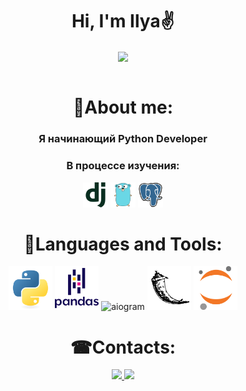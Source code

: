 <div id="hey" align="center">
<h1>
  Hi, I'm Ilya✌
</h1>


<div align="center">
<img src="https://media0.giphy.com/media/i3MXz2NWXzrVK/giphy.gif?cid=ecf05e4768ttbd29nbrw8hik3zl5ik5iyzhbjrmed8x63t7t&ep=v1_gifs_search&rid=giphy.gif&ct=g" align="center" height="325" />
</div>  

<br/>  
<h1>
  💪About me:
</h1>

<h3>
  Я начинающий Python Developer
</h3>
<div>
  <h3>
   В процессе изучения:
  </h3>
  <img src="https://raw.githubusercontent.com/devicons/devicon/55609aa5bd817ff167afce0d965585c92040787a/icons/django/django-plain.svg"title="django" alt="django" width="40" height="40"/>
  <img src="https://raw.githubusercontent.com/devicons/devicon/55609aa5bd817ff167afce0d965585c92040787a/icons/go/go-original.svg"title="go" alt="go" width="40" height="40"/>
  <img src="https://raw.githubusercontent.com/devicons/devicon/55609aa5bd817ff167afce0d965585c92040787a/icons/postgresql/postgresql-original.svg"title="postgresql" alt="postgresql" width="40" height="40"/>
  
  <br>
</div>


<div>
<h1>
💩Languages and Tools:
</h1>
<img src="https://raw.githubusercontent.com/devicons/devicon/55609aa5bd817ff167afce0d965585c92040787a/icons/python/python-original.svg"title="python" alt="python" width="70" height="70"/>
<img src="https://raw.githubusercontent.com/devicons/devicon/55609aa5bd817ff167afce0d965585c92040787a/icons/pandas/pandas-original-wordmark.svg"title="pandas" alt="pandas" width="70" height="70"/>
<img src="https://i.postimg.cc/bJPqTBLS/aiogram-transformed.png"title="aiogram" alt="aiogram" width="70" height="70"/>
<img src="https://raw.githubusercontent.com/devicons/devicon/55609aa5bd817ff167afce0d965585c92040787a/icons/flask/flask-original.svg"title="flask" alt="flask" width="70" height="70"/>
<img src="https://raw.githubusercontent.com/devicons/devicon/55609aa5bd817ff167afce0d965585c92040787a/icons/jupyter/jupyter-original.svg"title="jupyter" alt="jupyter" width="70" height="70"/>

</div>







<div align='center'>
  <h1>
  ☎Contacts:
</h1>
  <a href="https://vk.com/ilyxx666">
    <img src="https://img.shields.io/badge/Вконтакте-blue?style=for-the-badge&logo=vk&logoColor=white">
  </a>
  <a href="https://t.me/ilyx228">
    <img src="https://img.shields.io/badge/Telegram-blue?style=for-the-badge&logo=telegram&logoColor=white">
  </a>
  
</div>


<br>
<div id="views" align="center">
  <img src="https://komarev.com/ghpvc/?username=ilyx666&style=flat&color=blueviolet" alt=""/>
</div>


